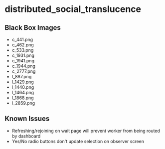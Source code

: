 # distributed_social_translucence

Black Box Images
----------------
- c_441.png
- c_462.png
- c_533.png
- c_1931.png
- c_1941.png
- c_1944.png
- c_2777.png
- l_887.png
- l_1429.png
- l_1440.png
- l_1464.png
- l_1868.png
- l_2859.png

Known Issues
------------
- Refreshing/rejoining on wait page will prevent worker from being routed by dashboard
- Yes/No radio buttons don't update selection on observer screen
